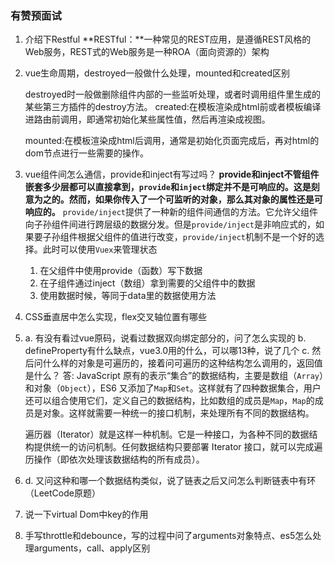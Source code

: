 ### 有赞预面试

1. 介绍下Restful
   **RESTful：**一种常见的REST应用，是遵循REST风格的Web服务，REST式的Web服务是一种ROA（面向资源的）架构
   
2. vue生命周期，destroyed一般做什么处理，mounted和created区别

   destroyed时一般做删除组件内部的一些监听处理，或者时调用组件里生成的某些第三方插件的destroy方法。
   created:在模板渲染成html前或者模板编译进路由前调用，即通常初始化某些属性值，然后再渲染成视图。

   mounted:在模板渲染成html后调用，通常是初始化页面完成后，再对html的dom节点进行一些需要的操作。

3. vue组件间怎么通信，provide和inject有写过吗？
   **provide和inject不管组件嵌套多少层都可以直接拿到，`provide`和`inject`绑定并不是可响应的。这是刻意为之的。然而，如果你传入了一个可监听的对象，那么其对象的属性还是可响应的。**
   `provide/inject`提供了一种新的组件间通信的方法。它允许父组件向子孙组件间进行跨层级的数据分发。但是`provide/inject`是非响应式的，如果要子孙组件根据父组件的值进行改变，`provide/inject`机制不是一个好的选择。此时可以使用`Vuex`来管理状态

   1. 在父组件中使用provide（函数）写下数据
   2. 在子组件通过inject（数组）拿到需要的父组件中的数据
   3. 使用数据时候，等同于data里的数据使用方法

4. CSS垂直居中怎么实现，flex交叉轴位置有哪些

5. a. 有没有看过vue原码，说看过数据双向绑定部分的，问了怎么实现的
   b. defineProperty有什么缺点，vue3.0用的什么，可以哪13种，说了几个
   c. 然后问什么样的对象是可遍历的，接着问可遍历的这种结构怎么调用的，返回值是什么？
     答: JavaScript 原有的表示“集合”的数据结构，主要是数组（`Array`）和对象（`Object`），ES6 又添加了`Map`和`Set`。这样就有了四种数据集合，用户还可以组合使用它们，定义自己的数据结构，比如数组的成员是`Map`，`Map`的成员是对象。这样就需要一种统一的接口机制，来处理所有不同的数据结构。

   遍历器（Iterator）就是这样一种机制。它是一种接口，为各种不同的数据结构提供统一的访问机制。任何数据结构只要部署 Iterator 接口，就可以完成遍历操作（即依次处理该数据结构的所有成员）。

6. d. 又问这种和哪一个数据结构类似，说了链表之后又问怎么判断链表中有环（LeetCode原题）

7. 说一下virtual Dom中key的作用

8. 手写throttle和debounce，写的过程中问了arguments对象特点、es5怎么处理arguments，call、apply区别
